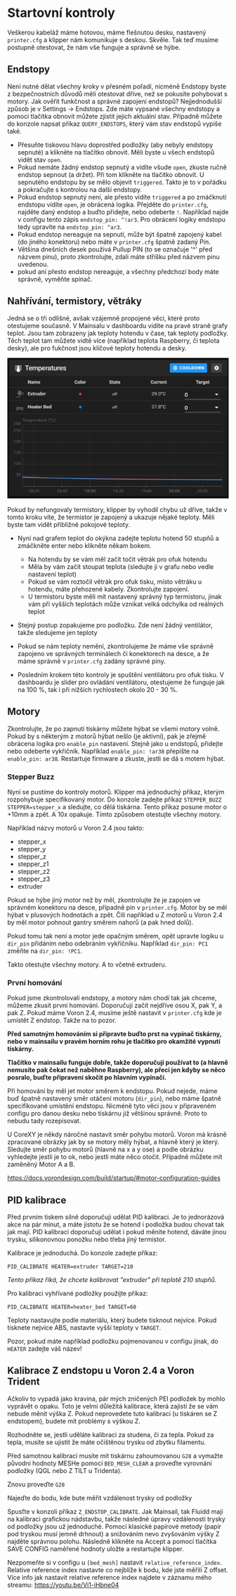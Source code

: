 # Startovní kontroly
Veškerou kabeláž máme hotovou, máme flešnutou desku, nastavený `printer.cfg` a klipper nám komunikuje s deskou. Skvěle. Tak teď musíme postupně otestovat, že nám vše funguje a správně se hýbe.

## Endstopy
Není nutné dělat všechny kroky v přesném pořadí, nicméně Endstopy byste z bezpečnostních důvodů měli otestovat dříve, než se pokusíte pohybovat s motory.
Jak ověřit funkčnost a správné zapojení endstopů? Nejjednodušší způsob je v Settings -> Endstops. Zde máte vypsané všechny endstopy a pomocí tlačítka obnovit můžete zjistit jejich aktuální stav. Případně můžete do konzole napsat příkaz `QUERY_ENDSTOPS`, který vám stav endstopů vypíše také.
- Přesuňte tiskovou hlavu doprostřed podložky (aby nebyly endstopy sepnuté) a klikněte na tlačítko obnovit. Měli byste u všech endstopů vidět stav `open`.
- Pokud nemáte žádný endstop sepnutý a vidíte všude `open`, zkuste ručně endstop sepnout (a držet). Při tom klikněte na tlačítko obnovit. U sepnutého endstopu by se mělo objevit `triggered`. Takto je to v pořádku a pokračujte s kontrolou na další endstopy.
- Pokud endstop sepnutý není, ale přesto vidíte `triggered` a po zmáčknutí endstopu vidíte `open`, je obrácená logika. Přejděte do `printer.cfg`, najděte daný endstop a buďto přidejte, nebo odeberte `!`. Například najde v configu tento zápis `endstop_pin: ^!ar3`. Pro obrácení logiky endstopu tedy upravíte na `endstop_pin: ^ar3`.
- Pokud endstop nereaguje na sepnutí, může být špatně zapojený kabel (do jiného konektoru) nebo máte v `printer.cfg` špatně zadaný Pin.
- Většina dnešních desek používá Pullup PIN (to se označuje '^' před názvem pinu), proto zkontrolujte, zdali máte stříšku před názvem pinu uvedenou.
- pokud ani přesto endstop nereaguje, a všechny předchozí body máte správně, vyměňte spínač.

## Nahřívání, termistory, větráky
Jedná se o tři odlišné, avšak vzájemně propojené věci, které proto otestujeme současně.
V Mainsalu v dashboardu vidíte na pravé straně grafy teplot. Jsou tam zobrazeny jak teploty hotendu v čase, tak teploty podložky. Těch teplot tam můžete vidtě více (například teplota Raspberry, či teplota desky), ale pro fukčnost jsou klíčové teploty hotendu a desky.

![Mainsail a nastavení teplot](/images/mainsail_temp_graph.png)

Pokud by nefungovaly termistory, klipper by vyhodil chybu už dříve, takže v tomto kroku víte, že termistor je zapojený a ukazuje nějaké teploty. Měli byste tam vidět přibližně pokojové teploty.

- Nyní nad grafem teplot do okýkna zadejte teplotu hotend 50 stupňů a zmáčkněte enter nebo klikněte někam bokem. 
    - Na hotendu by se vám měl začít točit větrák pro ofuk hotendu
    - Měla by vám začít stoupat teplota (sledujte ji v grafu nebo vedle nastavení teplot)
    - Pokud se vám roztočil větrák pro ofuk tisku, místo větráku u hotendu, máte přehozené kabely. Zkontrolujte zapojení.
    - U termistoru byste měli mít nastavený správný typ termistoru, jinak vám při vyšších teplotách může vznikat velká odchylka od reálných teplot

- Stejný postup zopakujeme pro podložku. Zde není žádný ventilátor, takže sledujeme jen teploty
- Pokud se nám teploty nemění, zkontrolujeme že máme vše správně zapojeno ve správných terminálech či konektorech na desce, a že máme správně v `printer.cfg` zadány správné piny.
- Posledním krokem této kontroly je spuštění ventilátoru pro ofuk tisku. V dashboardu je slider pro ovládání ventilátoru, otestujeme že funguje jak na 100 %, tak i při nižších rychlostech okolo 20 - 30 %.

## Motory
Zkontrolujte, že po zapnutí tiskárny můžete hýbat se všemi motory volně. Pokud by s některým z motorů hýbat nešlo (je aktivní), pak je zřejmě obrácena logika pro `enable_pin` nastavení. Stejně jako u endstopů, přidejte nebo odeberte vykřičník. Například `enable_pin: !ar38` přepište na `enable_pin: ar38`. Restartuje firmware a zkuste, jestli se dá s motem hýbat.

### Stepper Buzz
Nyní se pustíme do kontroly motorů. Klipper má jednoduchý příkaz, kterým rozpohybuje specifikovaný motor.
Do konzole zadejte příkaz `STEPPER_BUZZ STEPPER=stepper_x` a sledujte, co dělá tiskárna. Tento příkaz posune motor o +10mm a zpět. A 10x opakuje.
Tímto způsobem otestujte všechny motory. 

Například názvy motorů u Voron 2.4 jsou takto:
- stepper_x
- stepper_y
- stepper_z
- stepper_z1
- stepper_z2
- stepper_z3
- extruder

Pokud se hýbe jiný motor než by měl, zkontrolujte že je zapojen ve správném konektoru na desce, případně pin v `printer.cfg`. Motor by se měl hýbat v plusových hodnotách a zpět. Čili například u Z motorů u Voron 2.4 by měl motor pohnout gantry směrem nahorů (a pak hned dolů).

Pokud tomu tak není a motor jede opačným směrem, opět upravte logiku u `dir_pin` přidáním nebo odebráním vykřičníku. Například `dir_pin: PC1` změňte na `dir_pin: !PC1`.

Takto otestujte všechny motory. A to včetně extruderu.

### První homování
Pokud jsme zkontrolovali endstopy, a motory nám chodí tak jak chceme, můžeme zkusit první homování. Doporučuji začít nejdříve osou X, pak Y, a pak Z. Pokud máme Voron 2.4, musíme ještě nastavit v `printer.cfg` kde je umístět Z endstop. Takže na to pozor.

**Před samotným homováním si připravte buďto prst na vypínač tiskárny, nebo v mainsailu v pravém horním rohu je tlačítko pro okamžité vypnutí tiskárny.**

**Tlačítko v mainsailu funguje dobře, takže doporučuji používat to (a hlavně nemusíte pak čekat než naběhne Raspberry), ale přeci jen kdyby se něco posralo, buďte připraveni skočit po hlavním vypínači.**

Při homování by měl jet motor směrem k endstopu. Pokud nejede, máme buď špatně nastavený směr otáčení motoru (`dir_pin`), nebo máme špatně specifikované umístění endstopu. Nicméně tyto věci jsou v připraveném configu pro danou desku nebo tiskárnu již většinou správně. Proto to nebudu tady rozepisovat.

U CoreXY je někdy náročné nastavit směr pohybu motorů. Voron má krásně zpracované obrázky jak by se motory měly hýbat, a hlavně který je který. Sledujte směr pohybu motorů (hlavně na x a y ose) a podle obrázku vyhledejte jestli je to ok, nebo jestli máte něco otočit. Případně můžete mít zaměněný Motor A a B.

https://docs.vorondesign.com/build/startup/#motor-configuration-guides

## PID kalibrace
Před prvním tiskem silně doporučuji udělat PID kalibraci. Je to jednorázová akce na pár minut, a máte jistotu že se hotend i podložka budou chovat tak jak mají. PID kalibraci doporučuji udělat i pokud měníte hotend, dáváte jinou trysku, silikonovnou ponožku nebo třeba jiný termistor.

Kalibrace je jednoduchá. Do konzole zadejte příkaz:
```
PID_CALIBRATE HEATER=extruder TARGET=210
```
*Tento příkaz říká, že chcete kalibrovat "extruder" při teplotě 210 stupňů.*

Pro kalibraci vyhřívané podložky použijte příkaz:
```
PID_CALIBRATE HEATER=heater_bed TARGET=60
```
Teploty nastavujte podle materiálu, který budete tisknout nejvíce. Pokud tisknete nejvíce ABS, nastavte vyšší teploty v `TARGET`. 

Pozor, pokud máte například podložku pojmenovanou v configu jinak, do `HEATER` zadejte váš název!

## Kalibrace Z endstopu u Voron 2.4 a Voron Trident
Ačkoliv to vypadá jako kravina, pár mých zničených PEI podložek by mohlo vyprávět o opaku. Toto je velmi důležitá kalibrace, která zajistí že se vám nebude měnit výška Z. Pokud neprovedete tuto kalibraci (u tiskáren se Z endstopem), budete mít problémy s výškou Z.

Rozhodněte se, jestli uděláte kalibraci za studena, či za tepla. Pokud za tepla, musíte se ujistit že máte očištěnou trysku od zbytku filamentu.

Před samotnou kalibrací musíte mít tiskárnu zahoumovanou `G28` a vymažte původní hodnoty MESHe pomocí `BED_MESH_CLEAR` a proveďte vyrovnání podložky (QGL nebo Z TILT u Tridenta).

Znovu proveďte `G28`

Najeďte do bodu, kde bute měřit vzdálenost trysky od podložky

Spusťte v konzoli příkaz `Z_ENDSTOP_CALIBRATE`. Jak Mainsail, tak Fluidd mají na kalibraci grafickou nádstavbu, takže následné úpravy vzdálenosti trysky od podložky jsou už jednoduché. Pomocí klasické papírové metody (papír pod tryskou musí jemně drhnout) a snižováním nevo zvyšováním výšky Z najděte správnou polohu. Následně klikněte na Accept a pomocí tlačítka SAVE CONFIG naměřené hodnoty uložte a restartujte klipper.

Nezpomeňte si v configu u `[bed_mesh]` nastavit `relative_reference_index`. Relative reference index nastavte co nejblíže k bodu, kde jste měřili Z offset.
Více info jak nastavit relative reference index najdete v záznamu mého streamu: https://youtu.be/Vi1-iHbne04
